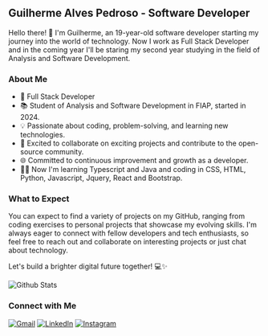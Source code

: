## Guilherme Alves Pedroso - Software Developer

Hello there! 👋 I'm Guilherme, an 19-year-old software developer starting my journey into the world of technology. Now I work as Full Stack Developer and in the coming year I'll be staring my second year studying in the field of Analysis and Software Development.

### About Me
- 🏢 Full Stack Developer
- 📚 Student of Analysis and Software Development in FIAP, started in 2024.
- 💡 Passionate about coding, problem-solving, and learning new technologies.
- 🌟 Excited to collaborate on exciting projects and contribute to the open-source community.
- 🌐 Committed to continuous improvement and growth as a developer.
-  👨‍💻 Now I'm learning Typescript and Java and coding in CSS, HTML, Python, Javascript, Jquery, React and Bootstrap.

### What to Expect

You can expect to find a variety of projects on my GitHub, ranging from coding exercises to personal projects that showcase my evolving skills. I'm always eager to connect with fellow developers and tech enthusiasts, so feel free to reach out and collaborate on interesting projects or just chat about technology.

Let's build a brighter digital future together! 💻✨

<img
        src="https://github-readme-stats.vercel.app/api/top-langs/?username=guialvesped&theme=dark&hide_border=false&include_all_commits=true&count_private=true&layout=compact"
        alt="Github Stats"
    />

### Connect with Me

<p align="left">
  <a href="mailto:alvespedrosog@gmail.com" target="_blank" title="Gmail">
  <img src="https://img.shields.io/badge/-Gmail-FF0000?style=flat-square&labelColor=FF0000&logo=gmail&logoColor=white&link=LINK-DO-SEU-GMAIL" alt="Gmail"/></a>
  <a href="https://www.linkedin.com/in/guilherme-alves-pedroso-8474aa276/" target="_blank" title="LinkedIn">
  <img src="https://img.shields.io/badge/-Linkedin-0e76a8?style=flat-square&logo=Linkedin&logoColor=white&link=LINK-DO-SEU-LINKEDIN" alt="LinkedIn"/></a>
  <a href="https://www.instagram.com/g__alves_/?next=%2Favaferferii%2Ffeed%2F&locale=en_US%2Cen_US" target="_blank" title="Instagram">
  <img src="https://img.shields.io/badge/-Instagram-DF0174?style=flat-square&labelColor=DF0174&logo=instagram&logoColor=white&link=LINK-DO-SEU-INSTAGRAM" alt="Instagram"/></a>
</p>

